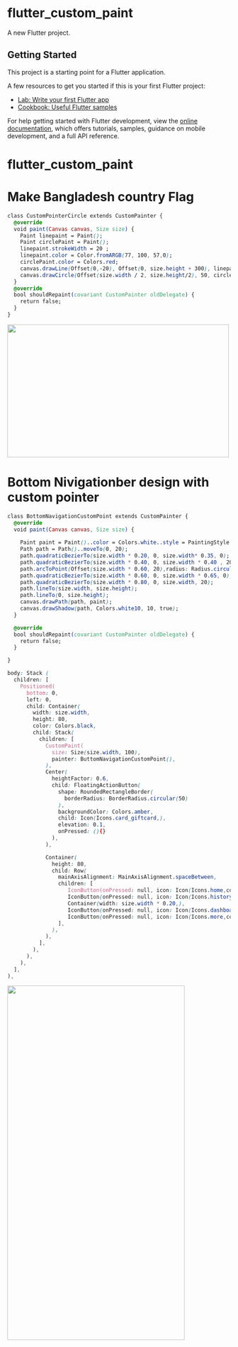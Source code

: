 # flutter_custom_paint

A new Flutter project.

## Getting Started

This project is a starting point for a Flutter application.

A few resources to get you started if this is your first Flutter project:

- [Lab: Write your first Flutter app](https://docs.flutter.dev/get-started/codelab)
- [Cookbook: Useful Flutter samples](https://docs.flutter.dev/cookbook)

For help getting started with Flutter development, view the
[online documentation](https://docs.flutter.dev/), which offers tutorials,
samples, guidance on mobile development, and a full API reference.
# flutter_custom_paint

# Make Bangladesh country Flag

```css
class CustomPointerCircle extends CustomPainter {
  @override
  void paint(Canvas canvas, Size size) {
    Paint linepaint = Paint();
    Paint circlePaint = Paint();
    linepaint.strokeWidth = 20 ;
    linepaint.color = Color.fromARGB(77, 100, 57,0);
    circlePaint.color = Colors.red;
    canvas.drawLine(Offset(0,-20), Offset(0, size.height + 300), linepaint);
    canvas.drawCircle(Offset(size.width / 2, size.height/2), 50, circlePaint);
  }
  @override
  bool shouldRepaint(covariant CustomPainter oldDelegate) {
    return false;
  }
}
```
<img src="https://github.com/rowjoy/flutter_custom_paint/assets/69602585/87579a64-277d-40c9-ac03-c5ccbabc43a4" width="500" height="300">

# Bottom Nivigationber design with custom pointer 

```css
class BottomNavigationCustomPoint extends CustomPainter {
  @override
  void paint(Canvas canvas, Size size) {
    
    Paint paint = Paint()..color = Colors.white..style = PaintingStyle.fill;
    Path path = Path()..moveTo(0, 20);
    path.quadraticBezierTo(size.width * 0.20, 0, size.width* 0.35, 0);
    path.quadraticBezierTo(size.width * 0.40, 0, size.width * 0.40 , 20);
    path.arcToPoint(Offset(size.width * 0.60, 20),radius: Radius.circular(10.0), clockwise: false);
    path.quadraticBezierTo(size.width * 0.60, 0, size.width * 0.65, 0);
    path.quadraticBezierTo(size.width * 0.80, 0, size.width, 20);
    path.lineTo(size.width, size.height);
    path.lineTo(0, size.height);
    canvas.drawPath(path, paint);
    canvas.drawShadow(path, Colors.white10, 10, true);
  }

  @override
  bool shouldRepaint(covariant CustomPainter oldDelegate) {
    return false;
  }

}

body: Stack (
  children: [
    Positioned(
      bottom: 0,
      left: 0,
      child: Container(
        width: size.width,
        height: 80,
        color: Colors.black,
        child: Stack(
          children: [
            CustomPaint(
              size: Size(size.width, 100),
              painter: ButtomNavigationCustomPoint(),
            ),
            Center(
              heightFactor: 0.6,
              child: FloatingActionButton(
                shape: RoundedRectangleBorder(
                  borderRadius: BorderRadius.circular(50)
                ),
                backgroundColor: Colors.amber,
                child: Icon(Icons.card_giftcard,),
                elevation: 0.1,
                onPressed: (){}
              ),
            ),

            Container(
              height: 80,
              child: Row(
                mainAxisAlignment: MainAxisAlignment.spaceBetween,
                children: [
                   IconButton(onPressed: null, icon: Icon(Icons.home,color: Colors.teal,)),
                   IconButton(onPressed: null, icon: Icon(Icons.history,color: Colors.black,)),
                   Container(width: size.width * 0.20,),
                   IconButton(onPressed: null, icon: Icon(Icons.dashboard,color: Colors.black,)),
                   IconButton(onPressed: null, icon: Icon(Icons.more,color: Colors.black,))
                ],
              ),
            ),
          ],
        ),
      ),
    ),
  ],
),

```
<img src="https://github.com/rowjoy/flutter_custom_paint/assets/69602585/9459c41b-ceca-4e1e-9885-848293f030eb" width="400" height="800">



